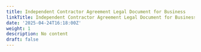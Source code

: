 ```yaml
---
title: Independent Contractor Agreement Legal Document for Business
linkTitle: Independent Contractor Agreement Legal Document for Business
date: '2025-04-24T16:18:00Z'
weight: 1
description: No content
draft: false
---
```



